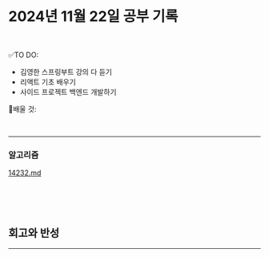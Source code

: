 # 2024년 11월 22일 공부 기록 

<br>

✅TO DO: 

- 김영한 스프링부트 강의 다 듣기
- 리액트 기초 배우기
- 사이드 프로젝트 백엔드 개발하기

💭배울 것:


<br>

---







### 알고리즘

[14232.md](..%2F..%2F..%2FAlgorithm%2FSolvedProblem%2F%EB%9E%9C%EB%8D%A4%EB%A7%88%EB%9D%BC%ED%86%A4%2F021%7E040%2F%EC%BD%94%EC%8A%A4-025%2F14232%2F14232.md)


<br><br><br>





## 회고와 반성

---

